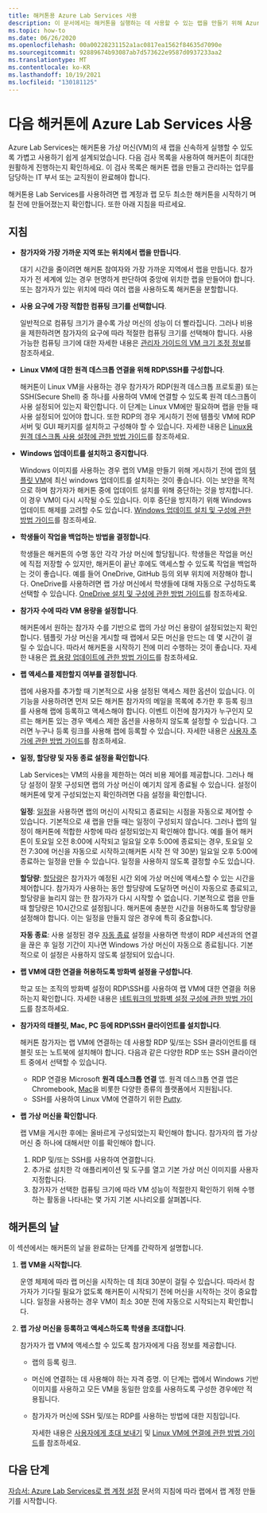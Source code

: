 ```yaml
---
title: 해커톤용 Azure Lab Services 사용
description: 이 문서에서는 해커톤을 실행하는 데 사용할 수 있는 랩을 만들기 위해 Azure Lab Services를 사용하는 방법을 설명합니다.
ms.topic: how-to
ms.date: 06/26/2020
ms.openlocfilehash: 00a00228231152a1ac0817ea1562f84635d7090e
ms.sourcegitcommit: 92889674b93087ab7d573622e9587d0937233aa2
ms.translationtype: MT
ms.contentlocale: ko-KR
ms.lasthandoff: 10/19/2021
ms.locfileid: "130181125"
---
```

# <a name="use-azure-lab-services-for-your-next-hackathon"></a>다음 해커톤에 Azure Lab Services 사용
Azure Lab Services는 해커톤용 가상 머신(VM)의 새 랩을 신속하게 실행할 수 있도록 가볍고 사용하기 쉽게 설계되었습니다.  다음 검사 목록을 사용하여 해커톤이 최대한 원활하게 진행하는지 확인하세요. 이 검사 목록은 해커톤 랩을 만들고 관리하는 업무를 담당하는 IT 부서 또는 교직원이 완료해야 합니다. 

해커톤용 Lab Services를 사용하려면 랩 계정과 랩 모두 최소한 해커톤을 시작하기 며칠 전에 만들어졌는지 확인합니다. 또한 아래 지침을 따르세요.

## <a name="guidance"></a>지침

- **참가자와 가장 가까운 지역 또는 위치에서 랩을 만듭니다**. 

    대기 시간을 줄이려면 해커톤 참여자와 가장 가까운 지역에서 랩을 만듭니다.  참가자가 전 세계에 있는 경우 현명하게 판단하여 중앙에 위치한 랩을 만들어야 합니다.  또는 참가자가 있는 위치에 따라 여러 랩을 사용하도록 해커톤을 분할합니다.
- **사용 요구에 가장 적합한 컴퓨팅 크기를 선택합니다**.

    일반적으로 컴퓨팅 크기가 클수록 가상 머신의 성능이 더 빨라집니다. 그러나 비용을 제한하려면 참가자의 요구에 따라 적절한 컴퓨팅 크기를 선택해야 합니다. 사용 가능한 컴퓨팅 크기에 대한 자세한 내용은 [관리자 가이드의 VM 크기 조정 정보](administrator-guide.md#vm-sizing)를 참조하세요.
- **Linux VM에 대한 원격 데스크톱 연결을 위해 RDP\SSH를 구성합니다**.

    해커톤이 Linux VM을 사용하는 경우 참가자가 RDP(원격 데스크톱 프로토콜) 또는 SSH(Secure Shell) 중 하나를 사용하여 VM에 연결할 수 있도록 원격 데스크톱이 사용 설정되어 있는지 확인합니다. 이 단계는 Linux VM에만 필요하며 랩을 만들 때 사용 설정되어 있어야 합니다. 또한 RDP의 경우 게시하기 전에 템플릿 VM에 RDP 서버 및 GUI 패키지를 설치하고 구성해야 할 수 있습니다.  자세한 내용은 [Linux용 원격 데스크톱 사용 설정에 관한 방법 가이드](how-to-enable-remote-desktop-linux.md)를 참조하세요.

- **Windows 업데이트를 설치하고 중지합니다**. 

    Windows 이미지를 사용하는 경우 랩의 VM을 만들기 위해 게시하기 전에 랩의 [템플릿 VM](how-to-create-manage-template.md)에 최신 windows 업데이트를 설치하는 것이 좋습니다. 이는 보안을 목적으로 하며 참가자가 해커톤 중에 업데이트 설치를 위해 중단하는 것을 방지합니다. 이 경우 VM이 다시 시작될 수도 있습니다. 이후 중단을 방지하기 위해 Windows 업데이트 해제를 고려할 수도 있습니다. [Windows 업데이트 설치 및 구성에 관한 방법 가이드](how-to-prepare-windows-template.md#install-and-configure-updates)를 참조하세요.
- **학생들이 작업을 백업하는 방법을 결정합니다**. 

    학생들은 해커톤의 수명 동안 각각 가상 머신에 할당됩니다. 학생들은 작업을 머신에 직접 저장할 수 있지만, 해커톤이 끝난 후에도 액세스할 수 있도록 작업을 백업하는 것이 좋습니다. 예를 들어 OneDrive, GitHub 등의 외부 위치에 저장해야 합니다. OneDrive를 사용하려면 랩 가상 머신에서 학생들에 대해 자동으로 구성하도록 선택할 수 있습니다. [OneDrive 설치 및 구성에 관한 방법 가이드](how-to-prepare-windows-template.md#install-and-configure-onedrive)를 참조하세요.
- **참가자 수에 따라 VM 용량을 설정합니다**. 

    해커톤에서 원하는 참가자 수를 기반으로 랩의 가상 머신 용량이 설정되었는지 확인합니다. 템플릿 가상 머신을 게시할 때 랩에서 모든 머신을 만드는 데 몇 시간이 걸릴 수 있습니다. 따라서 해커톤을 시작하기 전에 미리 수행하는 것이 좋습니다. 자세한 내용은 [랩 용량 업데이트에 관한 방법 가이드](how-to-set-virtual-machine-passwords.md#update-the-lab-capacity)를 참조하세요.

- **랩 액세스를 제한할지 여부를 결정합니다**. 

    랩에 사용자를 추가할 때 기본적으로 사용 설정된 액세스 제한 옵션이 있습니다. 이 기능을 사용하려면 먼저 모든 해커톤 참가자의 메일을 목록에 추가한 후 등록 링크를 사용해 랩에 등록하고 액세스해야 합니다. 이벤트 이전에 참가자가 누구인지 모르는 해커톤 있는 경우 액세스 제한 옵션을 사용하지 않도록 설정할 수 있습니다. 그러면 누구나 등록 링크를 사용해 랩에 등록할 수 있습니다. 자세한 내용은 [사용자 추가에 관한 방법 가이드](how-to-configure-student-usage.md)를 참조하세요.

- **일정, 할당량 및 자동 종료 설정을 확인합니다**. 

    Lab Services는 VM의 사용을 제한하는 여러 비용 제어를 제공합니다. 그러나 해당 설정이 잘못 구성되면 랩의 가상 머신이 예기치 않게 종료될 수 있습니다. 설정이 해커톤에 맞게 구성되었는지 확인하려면 다음 설정을 확인합니다.

    **일정**: [일정](how-to-create-schedules.md)을 사용하면 랩의 머신이 시작되고 종료되는 시점을 자동으로 제어할 수 있습니다. 기본적으로 새 랩을 만들 때는 일정이 구성되지 않습니다. 그러나 랩의 일정이 해커톤에 적합한 사항에 따라 설정되었는지 확인해야 합니다.  예를 들어 해커톤이 토요일 오전 8:00에 시작되고 일요일 오후 5:00에 종료되는 경우, 토요일 오전 7:30에 머신을 자동으로 시작하고(해커톤 시작 전 약 30분) 일요일 오후 5:00에 종료하는 일정을 만들 수 있습니다. 일정을 사용하지 않도록 결정할 수도 있습니다.

    **할당량**: [할당량](how-to-configure-student-usage.md#set-quotas-for-users)은 참가자가 예정된 시간 외에 가상 머신에 액세스할 수 있는 시간을 제어합니다. 참가자가 사용하는 동안 할당량에 도달하면 머신이 자동으로 종료되고, 할당량을 늘리지 않는 한 참가자가 다시 시작할 수 없습니다. 기본적으로 랩을 만들 때 할당량은 10시간으로 설정됩니다. 해커톤에 충분한 시간을 허용하도록 할당량을 설정해야 합니다. 이는 일정을 만들지 않은 경우에 특히 중요합니다.

    **자동 종료**: 사용 설정된 경우 [자동 종료](how-to-enable-shutdown-disconnect.md) 설정을 사용하면 학생이 RDP 세션과의 연결을 끊은 후 일정 기간이 지나면 Windows 가상 머신이 자동으로 종료됩니다. 기본적으로 이 설정은 사용하지 않도록 설정되어 있습니다.

- **랩 VM에 대한 연결을 허용하도록 방화벽 설정을 구성합니다**. 

    학교 또는 조직의 방화벽 설정이 RDP\SSH를 사용하여 랩 VM에 대한 연결을 허용하는지 확인합니다. 자세한 내용은 [네트워크의 방화벽 설정 구성에 관한 방법 가이드](how-to-configure-firewall-settings.md)를 참조하세요.

- **참가자의 태블릿, Mac, PC 등에 RDP\SSH 클라이언트를 설치합니다**.

    해커톤 참가자는 랩 VM에 연결하는 데 사용할 RDP 및/또는 SSH 클라이언트를 태블릿 또는 노트북에 설치해야 합니다. 다음과 같은 다양한 RDP 또는 SSH 클라이언트 중에서 선택할 수 있습니다.

    - RDP 연결용 Microsoft **원격 데스크톱 연결** 앱. 원격 데스크톱 연결 앱은 Chromebook, [Mac](https://techcommunity.microsoft.com/t5/azure-lab-services/connecting-to-azure-lab-services-environments-on-your-macos/ba-p/1290162)을 비롯한 다양한 종류의 플랫폼에서 지원됩니다.
    - SSH를 사용하여 Linux VM에 연결하기 위한 [Putty](https://techcommunity.microsoft.com/t5/azure-lab-services/connecting-to-azure-lab-services-environments-on-your-macos/ba-p/1290162).
- **랩 가상 머신을 확인합니다**. 

    랩 VM을 게시한 후에는 올바르게 구성되었는지 확인해야 합니다. 참가자의 랩 가상 머신 중 하나에 대해서만 이를 확인해야 합니다.

    1. RDP 및/또는 SSH를 사용하여 연결합니다.
    2. 추가로 설치한 각 애플리케이션 및 도구를 열고 기본 가상 머신 이미지를 사용자 지정합니다.
    3. 참가자가 선택한 컴퓨팅 크기에 따라 VM 성능이 적절한지 확인하기 위해 수행하는 활동을 나타내는 몇 가지 기본 시나리오를 살펴봅니다.

## <a name="on-the-day-of-hackathon"></a>해커톤의 날
이 섹션에서는 해커톤의 날을 완료하는 단계를 간략하게 설명합니다.

1. **랩 VM을 시작합니다**.

    운영 체제에 따라 랩 머신을 시작하는 데 최대 30분이 걸릴 수 있습니다. 따라서 참가자가 기다릴 필요가 없도록 해커톤이 시작되기 전에 머신을 시작하는 것이 중요합니다. 일정을 사용하는 경우 VM이 최소 30분 전에 자동으로 시작되는지 확인합니다.
2. **랩 가상 머신을 등록하고 액세스하도록 학생을 초대합니다**. 

    참가자가 랩 VM에 액세스할 수 있도록 참가자에게 다음 정보를 제공합니다. 

    - 랩의 등록 링크. 
    - 머신에 연결하는 데 사용해야 하는 자격 증명. 이 단계는 랩에서 Windows 기반 이미지를 사용하고 모든 VM을 동일한 암호를 사용하도록 구성한 경우에만 적용됩니다.
    - 참가자가 머신에 SSH 및/또는 RDP를 사용하는 방법에 대한 지침입니다.

        자세한 내용은 [사용자에게 초대 보내기](how-to-configure-student-usage.md#send-invitations-to-users) 및 [Linux VM에 연결에 관한 방법 가이드](how-to-use-remote-desktop-linux-student.md)를 참조하세요. 

## <a name="next-steps"></a>다음 단계
[자습서: Azure Lab Services로 랩 계정 설정](tutorial-setup-lab-account.md) 문서의 지침에 따라 랩에서 랩 계정 만들기를 시작합니다.
